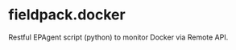 fieldpack.docker
================

Restful EPAgent script (python) to monitor Docker via Remote API.

